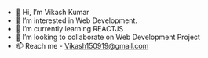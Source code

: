 - 👋 Hi, I’m Vikash Kumar
- 👀 I’m interested in Web Development.
- 🌱 I’m currently learning REACTJS
- 💞️ I’m looking to collaborate on Web Development Project
- 📫 Reach me - Vikash150919@gmail.com

<!---
vikashvk123/vikashvk123 is a ✨ special ✨ repository because its `README.md` (this file) appears on your GitHub profile.
You can click the Preview link to take a look at your changes.
--->
